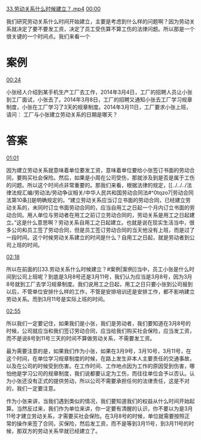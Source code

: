 [33.劳动关系什么时候建立？.mp4](file:///E:%5C法律实务%5CA314【游本春】【20小时200讲】劳动纠纷维权指南及企业风控管控宝典（200讲劳动合同签订法律风险防范与合规管理）%5C33.劳动关系什么时候建立？.mp4)
[00:00](file:///E:%5C法律实务%5CA314【游本春】【20小时200讲】劳动纠纷维权指南及企业风控管控宝典（200讲劳动合同签订法律风险防范与合规管理）%5C33.劳动关系什么时候建立？.mp4#t=00:00)

我们研究劳动关系什么时间开始建立，主要是考虑到什么样的问题啊？因为劳动关系就决定了要不要发工资，决定了员工受伤算不算工伤的法律问题。所以那是一个很关键的一个时间点。我们来看一个
# 案例
[00:24](file:///E:%5C法律实务%5CA314【游本春】【20小时200讲】劳动纠纷维权指南及企业风控管控宝典（200讲劳动合同签订法律风险防范与合规管理）%5C33.劳动关系什么时候建立？.mp4#t=00:24)

小张经人介绍到某手机生产工厂去工作，2014年3月4日，工厂的招聘人员让小张到工厂面试，小张去了。2014年3月8日，工厂的招聘又通知小张去工厂学习规章制度，小张在工厂学习了3天的规章制度。2014年3月11日，工厂要求小张上班，请问：
工厂与小张建立劳动关系的日期是哪天？
# 答案
[01:01](file:///E:%5C法律实务%5CA314【游本春】【20小时200讲】劳动纠纷维权指南及企业风控管控宝典（200讲劳动合同签订法律风险防范与合规管理）%5C33.劳动关系什么时候建立？.mp4#t=01:01)

因为建立劳动关系就意味着单位要发工资，意味着单位要给小张签订书面的劳动合同，要购买社会保险。然后，如果是小周在公司受伤，那就涉及到是否是属于工伤的问题。所以这个时间点非常重要的。那我们来看，根据法律的规定，[[../../../法律法规汇编/劳动法/劳动争议相关/中华人民共和国劳动合同法#^0tqzo7|劳动合同法第10条]]是明确规定的。“建立劳动关系应当订立书面的劳动合同，已经建立劳动关系的，未同时订立书面劳动合同的，应当自用工之日起一个月内订立书面的劳动合同。用人单位与劳动者在用工之前订立劳动合同的，劳动关系是用工之日起建立。”这是什么意思啊？劳动关系自用工之日起建立。也就是说在现实生活当中，很多公司和员工签了劳动合同，但是员工签订劳动合同的当天他没有上班，而是过了一段时间。这个时候劳动关系建立的时间是什么？自用工之日起，就是劳动者到公司上班的时间。

[02:18](file:///E:%5C法律实务%5CA314【游本春】【20小时200讲】劳动纠纷维权指南及企业风控管控宝典（200讲劳动合同签订法律风险防范与合规管理）%5C33.劳动关系什么时候建立？.mp4#t=02:18)

所以在前面的[[33.劳动关系什么时候建立？#案例|案例]]当中，员工小张是什么时间到公司上班呢？到底是3月8号还是3月11号，我们认为应当是3月8号，因为3月8号就到工厂去学习规章制度。我们说用工之日起，用工之日只要小张到公司报到以后，不管单位安排什么样的工作，不管是安排培训还是安排工作，都不影响建立劳动关系。而到3月11号是实际上班的时间。

[02:55](file:///E:%5C法律实务%5CA314【游本春】【20小时200讲】劳动纠纷维权指南及企业风控管控宝典（200讲劳动合同签订法律风险防范与合规管理）%5C33.劳动关系什么时候建立？.mp4#t=02:55)

所以我们一定要记住，如果我们是小张，我们是劳动者，我们要知道在3月8号的时候，公司就应当和我们签订劳动合同，应当给我们购买社会保险，应当发工资，而不是说8号到11号三天的时间不算做劳动关系，不需要发工资。

最为需要注意的是，如果我们作为小张，如果在3月9号，3月10号，3月11号，在这个时间，在单位学习规章制度的时候，在路上发生非本人主要责任的交通事故，以及在公司的时候受到伤害。在工作时间、工作地点因为工作的原因受到伤害，哪怕他是学习公司的规章制度，我们说都要认定为工伤，而往往单位会予以否认。认为小张还没有正式的提供劳动，所以公司不需要承担任何的法律责任，这是不对的，我们一定要注意。

作为小张来讲，当我们遇到类似的情况，我们要知道我们的权益从什么时间开始起算。当然反过来，我们作为单位来讲，你一定要有清醒的认识，你不要以为是3月11号才建立劳动关系，才需要买社会保险。在3月8号的时候，单位就需要按照正常的操作来签了合同，买保险，然后发工资，而不是等到3月11号，到3月11号的时候，那双方的劳动关系早就已经建立了。